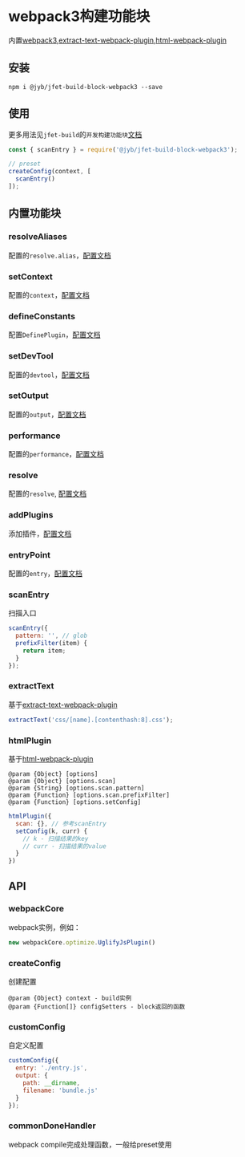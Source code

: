 # webpack3构建功能块

内置[webpack3](https://webpack.js.org/configuration/),[extract-text-webpack-plugin](https://github.com/webpack-contrib/extract-text-webpack-plugin),[html-webpack-plugin](https://github.com/jantimon/html-webpack-plugin)

## 安装

```shell
npm i @jyb/jfet-build-block-webpack3 --save
```

## 使用

更多用法见`jfet-build`的`开发构建功能块`[文档](../jfet-build/doc/DevelopBlock.md)


```javascript
const { scanEntry } = require('@jyb/jfet-build-block-webpack3');

// preset
createConfig(context, [
  scanEntry()
]);
```

## 内置功能块

### resolveAliases

配置的`resolve.alias`，[配置文档](https://webpack.js.org/configuration/resolve/#resolve-alias)

### setContext

配置的`context`，[配置文档](https://webpack.js.org/configuration/entry-context/#context)

### defineConstants

配置`DefinePlugin`，[配置文档](https://webpack.js.org/plugins/define-plugin/)

### setDevTool

配置的`devtool`，[配置文档](https://webpack.js.org/configuration/devtool/#devtool)

### setOutput

配置的`output`，[配置文档](https://webpack.js.org/configuration/output/)

### performance

配置的`performance`，[配置文档](https://webpack.js.org/configuration/performance/#performance)

### resolve

配置的`resolve`, [配置文档](https://webpack.js.org/configuration/resolve/#resolve)

### addPlugins

添加插件，[配置文档](https://webpack.js.org/configuration/plugins/)

### entryPoint

配置的`entry`，[配置文档](https://webpack.js.org/configuration/entry-context/#entry)

### scanEntry

扫描入口

```javascript
scanEntry({
  pattern: '', // glob
  prefixFilter(item) {
    return item;
  }
});
```

### extractText

基于[extract-text-webpack-plugin](https://github.com/webpack/extract-text-webpack-plugin)

```javascript
extractText('css/[name].[contenthash:8].css');
```

### htmlPlugin

基于[html-webpack-plugin](https://github.com/jantimon/html-webpack-plugin)

```jsdoc
@param {Object} [options]
@param {Object} [options.scan]
@param {String} [options.scan.pattern]
@param {Function} [options.scan.prefixFilter]
@param {Function} [options.setConfig]
```

```javascript
htmlPlugin({
  scan: {}, // 参考scanEntry
  setConfig(k, curr) {
    // k - 扫描结果的key
    // curr - 扫描结果的value
  }
})
```

## API

### webpackCore

webpack实例，例如：

```javascript
new webpackCore.optimize.UglifyJsPlugin()
```

### createConfig

创建配置

```jsdoc
@param {Object} context - build实例
@param {Function[]} configSetters - block返回的函数
```

### customConfig

自定义配置

```javascript
customConfig({
  entry: './entry.js',
  output: {
    path: __dirname,
    filename: 'bundle.js'
  }
});
```

### commonDoneHandler

webpack compile完成处理函数，一般给preset使用


